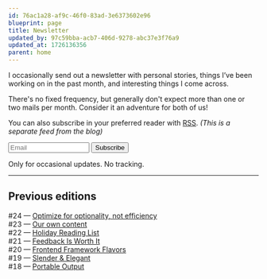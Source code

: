 ```yaml
---
id: 76ac1a28-af9c-46f0-83ad-3e6373602e96
blueprint: page
title: Newsletter
updated_by: 97c59bba-acb7-406d-9278-abc37e3f76a9
updated_at: 1726136356
parent: home
---
```

I occasionally send out a newsletter with personal stories, things I’ve been working on in the past month, and interesting things I come across.

There's no fixed frequency, but generally don't expect more than one or two mails per month. Consider it an adventure for both of us!

You can also subscribe in your preferred reader with [RSS](https://sebastiandedeyne.mailcoach.app/feed/42d379f2-adba-46e5-8060-564a60af2f99). _(This is a separate feed from the blog)_

<form
  method="post"
  action="https://sebastiandedeyne.mailcoach.app/subscribe/42d379f2-adba-46e5-8060-564a60af2f99"
  target="_blank"
  class="mt-4"
>
    <input
      type="email"
      value=""
      name="email"
      style="max-width: 22ch"
      class="border border-black p-2"
      placeholder="Email"
    >
    <input type="submit" class="bg-black text-white p-2 appearance-none" value="Subscribe" />
  <p>
    Only for occasional updates. No tracking.
  </p>
</form>

---

## Previous editions

<p style="font-variant-numeric: tabular-nums">
#24 — <a href="https://sebastiandedeyne.mailcoach.app/webview/campaign/2a12149a-b094-4046-b579-ab493f39d296">Optimize for optionality, not efficiency</a> <br>
#23 — <a href="https://sebastiandedeyne.mailcoach.app/webview/campaign/f9ada668-2567-4c5b-a813-4a2c96f6e0de">Our own content</a> <br>
#22 — <a href="https://sebastiandedeyne.mailcoach.app/webview/campaign/67dc0813-7831-432c-af8b-baeb2d8de00b">Holiday Reading List</a> <br>
#21 — <a href="https://sebastiandedeyne.mailcoach.app/webview/campaign/709e14f3-216a-4d1f-a6dd-81200dabe692">Feedback Is Worth It</a> <br>
#20 — <a href="https://sebastiandedeyne.mailcoach.app/webview/campaign/c773fd43-b769-45f9-913d-cee1db1bc637">Frontend Framework Flavors</a> <br>
#19 — <a href="https://sebastiandedeyne.mailcoach.app/webview/campaign/9a04bded-55d1-4438-8d19-ea27bc169232">Slender & Elegant</a> <br>
#18 — <a href="https://sebastiandedeyne.mailcoach.app/webview/campaign/34f89311-04ac-48af-8675-0815e3c0c018">Portable Output</a>
</p>